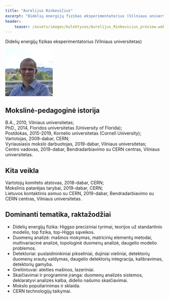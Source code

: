 ```yaml
---
title: "Aurelijus Rinkevičius"
excerpt: "Didelių energijų fizikas eksperimentatorius (Vilniaus universitetas)"
header:
    teaser: /assets/images/kolektyvas/Aurelijus_Rinkevicius_preview.webp
---
```

Didelių energijų fizikas eksperimentatorius (Vilniaus universitetas)

<img src="/assets/images/kolektyvas/Aurelijus_Rinkevicius.webp"
    alt="Aurelijus Rinkevicius"
    width="30%"/>


## Mokslinė-pedagoginė istorija

B.A., 2010, Vilniaus universitetas;<br/>
PhD., 2014, Floridos universitetas (University of Florida);<br/>
Postdokas, 2015-2019, Kornelio universitetas (Cornell University);<br/>
Vartotojas, 2009-dabar, CERN;<br/>
Vyriausiasis mokslo darbuotojas, 2019-dabar, Vilniaus universitetas;<br/>
Centro vadovas, 2019-dabar, Bendradarbiavimo su CERN centras, Vilniaus universitetas.


## Kita veikla

Vartotojų komiteto atstovas, 2018-dabar, CERN;<br/>
Mokslinis patarėjas tarybai, 2019-dabar, CERN;<br/>
Lietuvos kontaktinis asmuo su CERN, 2019-dabar, Bendradarbiavimo su CERN centras, Vilniaus universitetas.<br/>



## Dominanti tematika, raktažodžiai

* Didelių energijų fizika: Higgso preciziniai tyrimai, teorijos už standartinio
modelio, top fizika, top-Higgs sąveikos.
* Duomenų analizė: mašinos mokymas, matricinių elementų metodai, multivariacinė
analizė, topologinė duomenų analizė, daugelio modelio problemos.
* Detektoriai: puslaidininkiniai pikseliniai, dujiniai vieliniai, detektorių
duomenų srautų valdymas, daugelio detektorių integracija, kalibravimas, 
detektorių gamyba.
* Greitintuvai: ateities mašinos, lazeriniai.
* Skaičiavimai ir programinė įranga: duomenų analizės sistemos, deklaratyvi 
analizės kalba, didelio našumo skaičiavimai.
* Mokslo populiarinimas ir sklaida.
* CERN technologijų taikymai.
